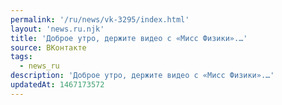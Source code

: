 ```yaml
---
permalink: '/ru/news/vk-3295/index.html'
layout: 'news.ru.njk'
title: 'Доброе утро, держите видео с «Мисс Физики».…'
source: ВКонтакте
tags:
  - news_ru
description: 'Доброе утро, держите видео с «Мисс Физики».…'
updatedAt: 1467173572
---
```

